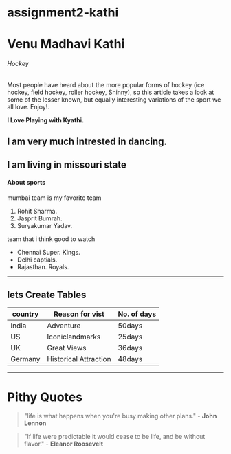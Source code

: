 # assignment2-kathi

# Venu Madhavi Kathi

###### Hockey

Most people have heard about the more popular forms of hockey (ice hockey, field hockey, roller hockey, Shinny), so this article takes a look at some of the lesser known, but equally interesting variations of the sport we all love. Enjoy!.

**I Love Playing with Kyathi.**

**I am very much intrested in dancing.** 
----
**I am living in missouri state**
----
#### About sports

mumbai team  is my favorite team

1. Rohit Sharma.
2. Jasprit Bumrah.
3. Suryakumar Yadav.

 team that i think good to watch
 * Chennai Super. Kings.
 * Delhi captials.
 * Rajasthan. Royals.

----
## lets Create Tables
|country|  Reason for vist     |No. of days|
|-------|--------------------- |-----------|
| India |  Adventure           |  50days   |
|  US   |Iconiclandmarks       |  25days   |
|  UK   |Great Views           |  36days   |
|Germany|Historical Attraction |  48days   |

------
# Pithy Quotes
>"life is what happens when you're busy making other plans." - **John Lennon**


>"If life were predictable it would cease to be life, and be without flavor." - **Eleanor Roosevelt**



